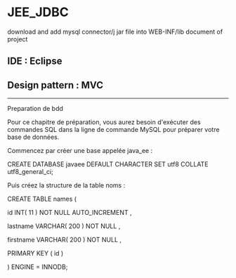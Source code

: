 # JEE_JDBC
 download and add mysql connector/j jar file into WEB-INF/lib document of project

## IDE : Eclipse
## Design pattern : MVC
***************************
Preparation de bdd

Pour ce chapitre de préparation, vous aurez  besoin d'exécuter des commandes SQL dans la ligne de commande MySQL pour préparer votre base de données.

Commencez par créer une base appelée java_ee :

CREATE DATABASE javaee DEFAULT CHARACTER SET utf8 COLLATE utf8_general_ci;

Puis créez la structure de la table noms :

CREATE TABLE  names (

 id INT( 11 ) NOT NULL AUTO_INCREMENT ,

 lastname VARCHAR( 200 ) NOT NULL ,

 firstname VARCHAR( 200 ) NOT NULL ,

 PRIMARY KEY ( id )

) ENGINE = INNODB;

